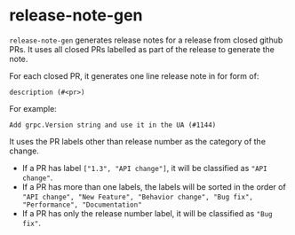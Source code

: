 # release-note-gen

`release-note-gen` generates release notes for a release from closed github PRs.
It uses all closed PRs labelled as part of the release to generate the note.

For each closed PR, it generates one line release note in for form of:
```
description (#<pr>)
```
For example:
```
Add grpc.Version string and use it in the UA (#1144)
```
 
It uses the PR labels other than release number as the category of the change.

- If a PR has label `["1.3", "API change"]`, it will be classified as `"API change"`.
- If a PR has more than one labels, the labels will be sorted in the order of
 `"API change", "New Feature", "Behavior change", "Bug fix", "Performance", "Documentation"`
- If a PR has only the release number label, it will be classified as `"Bug fix"`.

